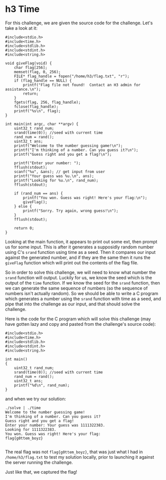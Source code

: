 # h3 Time

For this challenge, we are given the source code for the challenge. Let's take a look at it:

```
#include<stdio.h>
#include<time.h>
#include<stdlib.h>
#include<stdint.h>
#include<string.h>

void giveFlag(void) {
    char flag[256];
    memset(flag, 0, 256);
    FILE* flag_handle = fopen("/home/h3/flag.txt", "r");
    if (flag_handle == NULL) {
        printf("Flag file not found!  Contact an H3 admin for assistance.\n");
        return;
    }
    fgets(flag, 256, flag_handle);
    fclose(flag_handle);
    printf("%s\n", flag);
}

int main(int argc, char **argv) {
    uint32_t rand_num;
    srand(time(0)); //seed with current time
    rand_num = rand();
    uint32_t ans;
    printf("Welcome to the number guessing game!\n");
    printf("I'm thinking of a number. Can you guess it?\n");
    printf("Guess right and you get a flag!\n");

    printf("Enter your number: ");
    fflush(stdout);
    scanf("%u", &ans); // get input from user
    printf("Your guess was %u.\n", ans);
    printf("Looking for %u.\n", rand_num);
    fflush(stdout);

    if (rand_num == ans) {
        printf("You won. Guess was right! Here's your flag:\n");
        giveFlag();
    } else {
        printf("Sorry. Try again, wrong guess!\n");
    }
    fflush(stdout);

    return 0;
}
```

Looking at the main function, it appears to print out some ext, then prompt us for some input. This is after it generates a supposidly random number using C's `srand` function using time as a seed. Then it compares our input against the generated number, and if they are the same then it runs the `giveFlag` function which will print out the contents of the flag file. 

So in order to solve this challenge, we will need to know what number the `srand` function will output. Luckily for us, we know the seed which is the output of the `time` function. If we know the seed for the `srand` function, then we can generate the same sequence of numbers (so the sequence of numbers isn't actually random). So we should be able to write a C program which generates a number using the `srand` function with time as a seed, and pipe that into the challenge as our input, and that should solve the challenge.

Here is the code for the C program which will solve this challenge (may have gotten lazy and copy and pasted from the challenge's source code):

```
#include<stdio.h>
#include<time.h>
#include<stdlib.h>
#include<stdint.h>
#include<string.h>

int main()
{
    uint32_t rand_num;
    srand(time(0)); //seed with current time
    rand_num = rand();
    uint32_t ans;
    printf("%d\n", rand_num);	
}
```

and when we try our solution:

```
./solve | ./time 
Welcome to the number guessing game!
I'm thinking of a number. Can you guess it?
Guess right and you get a flag!
Enter your number: Your guess was 1111322383.
Looking for 1111322383.
You won. Guess was right! Here's your flag:
flag{g0ttem_boyz}


```

The real flag was not `flag{g0ttem_boyz}`, that was just what I had in `/home/h3/flag.txt` to test my solution locally, prior to launching it against the server running the challenge.

Just like that, we captured the flag!
